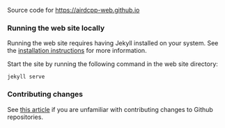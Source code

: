 Source code for https://airdcpp-web.github.io

### Running the web site locally

Running the web site requires having Jekyll installed on your system. See the [installation instructions](https://jekyllrb.com/docs/installation/) for more information.

Start the site by running the following command in the web site directory:

```jekyll serve``` 

### Contributing changes

See [this article](https://help.github.com/articles/fork-a-repo/) if you are unfamiliar with contributing changes to Github repositories.